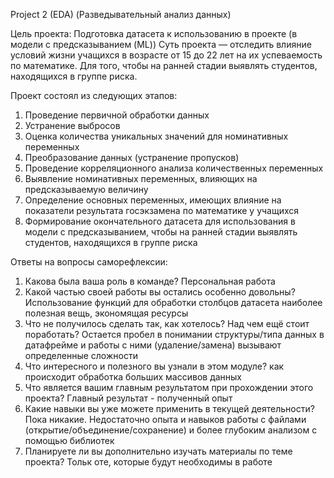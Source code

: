 Project 2 (EDA)
(Разведывательный анализ данных)

Цель проекта:
Подготовка датасета к использованию в проекте (в модели с предсказыванием (ML))
Суть проекта — отследить влияние условий жизни учащихся в возрасте от 15 до 22 лет на их успеваемость по математике.
Для того, чтобы на ранней стадии выявлять студентов, находящихся в группе риска.

Проект состоял из следующих этапов:
1. Проведение первичной обработки данных
2. Устранение выбросов
3. Оценка количества уникальных значений для номинативных переменных
4. Преобразование данных (устранение пропусков)
5. Проведение корреляционного анализа количественных переменных
6. Выявление номинативных переменных, влияющих на предсказываемую величину
7. Определение основных переменных, имеющих влияние на показатели результата госэкзамена по математике у учащихся
8. Формирование окончательного датасета для использования в модели с предсказыванием, чтобы на ранней стадии выявлять студентов, находящихся в группе риска

Ответы на вопросы саморефлексии:
1. Какова была ваша роль в команде?
Персональная работа
2. Какой частью своей работы вы остались особенно довольны?
Использование функций для обработки столбцов датасета наиболее полезная вещь, экономящая ресурсы
3. Что не получилось сделать так, как хотелось? Над чем ещё стоит поработать?
Остается пробел в понимании структуры/типа данных в датафрейме и работы с ними (удаление/замена) вызывают определенные сложности
4. Что интересного и полезного вы узнали в этом модуле?
как происходит обработка больших массивов данных
5. Что является вашим главным результатом при прохождении этого проекта?
Главный результат - полученный опыт
6. Какие навыки вы уже можете применить в текущей деятельности?
Пока никакие. Недостаточно опыта и навыков работы с файлами (открытие/объединение/сохранение) и более глубоким анализом с помощью библиотек
7. Планируете ли вы дополнительно изучать материалы по теме проекта?
Тольк оте, которые будут необходимы в работе
